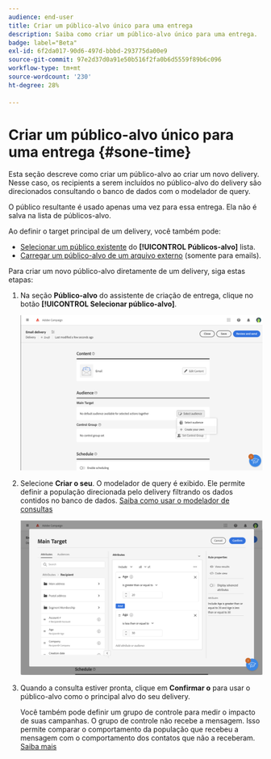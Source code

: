 ```yaml
---
audience: end-user
title: Criar um público-alvo único para uma entrega
description: Saiba como criar um público-alvo único para uma entrega.
badge: label="Beta"
exl-id: 6f2da017-90d6-497d-bbbd-293775da00e9
source-git-commit: 97e2d37d0a91e50b516f2fa0b6d5559f89b6c096
workflow-type: tm+mt
source-wordcount: '230'
ht-degree: 28%

---
```


# Criar um público-alvo único para uma entrega {#sone-time}

Esta seção descreve como criar um público-alvo ao criar um novo delivery. Nesse caso, os recipients a serem incluídos no público-alvo do delivery são direcionados consultando o banco de dados com o modelador de query.

O público resultante é usado apenas uma vez para essa entrega. Ela não é salva na lista de públicos-alvo.

Ao definir o target principal de um delivery, você também pode:

* [Selecionar um público existente](add-audience.md) do **[!UICONTROL Públicos-alvo]** lista.
* [Carregar um público-alvo de um arquivo externo](file-audience.md) (somente para emails).

Para criar um novo público-alvo diretamente de um delivery, siga estas etapas:

1. Na seção **Público-alvo** do assistente de criação de entrega, clique no botão **[!UICONTROL Selecionar público-alvo]**.

   ![](assets/segment-builder0.png)

1. Selecione **Criar o seu**. O modelador de query é exibido. Ele permite definir a população direcionada pelo delivery filtrando os dados contidos no banco de dados. [Saiba como usar o modelador de consultas](../query/query-modeler-overview.md)

   ![](assets/segment-builder.png)

1. Quando a consulta estiver pronta, clique em **Confirmar o** para usar o público-alvo como o principal alvo do seu delivery.

   Você também pode definir um grupo de controle para medir o impacto de suas campanhas. O grupo de controle não recebe a mensagem. Isso permite comparar o comportamento da população que recebeu a mensagem com o comportamento dos contatos que não a receberam. [Saiba mais](control-group.md)
